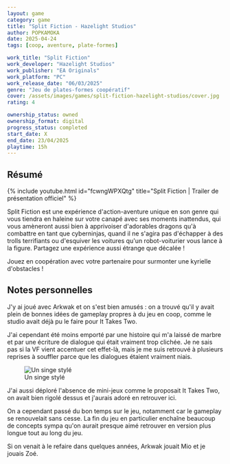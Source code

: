 ```yaml
---
layout: game
category: game
title: "Split Fiction - Hazelight Studios"
author: POPKAMOKA
date: 2025-04-24
tags: [coop, aventure, plate-formes]

work_title: "Split Fiction"
work_developer: "Hazelight Studios"
work_publisher: "EA Originals"
work_platform: "PC"
work_release_date: "06/03/2025"
genre: "Jeu de plates-formes coopératif"
cover: /assets/images/games/split-fiction-hazelight-studios/cover.jpg
rating: 4

ownership_status: owned
ownership_format: digital
progress_status: completed
start_date: X
end_date: 23/04/2025
playtime: 15h
---
```


## Résumé
{% include youtube.html id="fcwngWPXQtg" title="Split Fiction | Trailer de présentation officiel" %}

Split Fiction est une expérience d'action-aventure unique en son genre qui vous tiendra en haleine sur votre canapé avec ses moments inattendus, qui vous amèneront aussi bien à apprivoiser d'adorables dragons qu'à combattre en tant que cyberninjas, quand il ne s'agira pas d'échapper à des trolls terrifiants ou d'esquiver les voitures qu'un robot-voiturier vous lance à la figure. Partagez une expérience aussi étrange que décalée !

Jouez en coopération avec votre partenaire pour surmonter une kyrielle d'obstacles !

## Notes personnelles
J'y ai joué avec Arkwak et on s'est bien amusés : on a trouvé qu'il y avait plein de bonnes idées de gameplay propres à du jeu en coop, comme le studio avait déjà pu le faire pour It Takes Two.

J'ai cependant été moins emporté par une histoire qui m'a laissé de marbre et par une écriture de dialogue qui était vraiment trop clichée. Je ne sais pas si la VF vient accentuer cet effet-là, mais je me suis retrouvé à plusieurs reprises à souffler parce que les dialogues étaient vraiment niais. 

<figure>
  <img src="{{ '/assets/images/games/split-fiction-hazelight-studios/extrait.png' | relative_url }}" alt="Un singe stylé">
  <figcaption>Un singe stylé</figcaption>
</figure>


J'ai aussi déploré l'absence de mini-jeux comme le proposait It Takes Two, on avait bien rigolé dessus et j'aurais adoré en retrouver ici.

On a cependant passé du bon temps sur le jeu, notamment car le gameplay se renouvelait sans cesse. La fin du jeu en particulier enchaîne beaucoup de concepts sympa qu'on aurait presque aimé retrouver en version plus longue tout au long du jeu.

Si on venait à le refaire dans quelques années, Arkwak jouait Mio et je jouais Zoé.